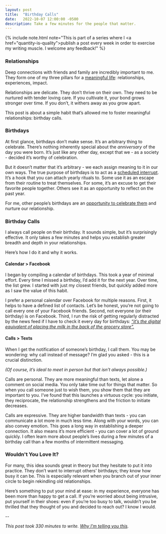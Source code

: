 ```yaml
---
layout: post
title:  "Birthday Calls"
date:   2022-10-07 12:00:00 -0500
description: Take a few minutes for the people that matter.
---
```

{% include note.html note="This is part of a series where I <a href=\"quantity-is-quality\">publish a post every week in order to exercise my writing muscle</a>. I welcome any feedback!" %}

### Relationships

Deep connections with friends and family are incredibly important to me. They form one of my three pillars for a [meaningful life]({{site.url}}/why-i-quit-google): relationships, experiences, impact.

Relationships are delicate. They don’t thrive on their own. They need to be nurtured with tender loving care. If you cultivate it, your bond grows stronger over time. If you don’t, it withers away as you grow apart.

This post is about a simple habit that’s allowed me to foster meaningful relationships: birthday calls.

### Birthdays

At first glance, birthdays don’t make sense. It’s an arbitrary thing to celebrate. There’s nothing inherently special about the *anniversary* of the day you were born. It’s just like any other day, except that we - as a society - decided it’s worthy of celebration.

But it doesn’t matter that it’s arbitrary - we each assign meaning to it in our own ways. The true purpose of birthdays is to act as a [scheduled interrupt]({{site.url}}/scheduled-interrupts). It’s a hook that you can attach yearly rituals to. Some use it as an escape from their routine to treat themselves. For some, it’s an excuse to get their favorite people together. Others see it as an opportunity to reflect on the past year.

For me, other people’s birthdays are an [opportunity to celebrate them]({{site.url}}/don't-wait-to-celebrate) and nurture our relationship.

### Birthday Calls

I always call people on their birthday. It sounds simple, but it’s surprisingly effective. It only takes a few minutes and helps you establish greater breadth and depth in your relationships.

Here’s how I do it and why it works.

#### Calendar > Facebook

I began by compiling a calendar of birthdays. This took a year of minimal effort. Every time I missed a birthday, I’d add it for the next year. Over time, the list grew. I started with just my closest friends, but quickly added more as I saw the value of this habit.

I prefer a personal calendar over Facebook for multiple reasons. First, it helps to have a defined list of contacts. Let’s be honest, you’re not going to call every one of your Facebook friends. Second, not everyone (or their birthday) is on Facebook. Third, I run the risk of getting regularly distracted by the news feed if I have to check it every day for birthdays: [*“it’s the digital equivalent of placing the milk in the back of the grocery store”.*]({{site.url}}/feeds-considered-harmful)

#### Calls > Texts

When I get the notification of someone’s birthday, I call them. You may be wondering: why call instead of message? I’m glad you asked - this is a crucial distinction. 

*(Of course, it’s ideal to meet in person but that isn’t always possible.)*

Calls are personal. They are more meaningful than texts, let alone a comment on social media. You only take time out for things that matter. So when you call someone just to wish them, you show them that they are important to you. I’ve found that this launches a virtuous cycle: you initiate, they reciprocate, the relationship strengthens and the friction to initiate decreases.

Calls are expressive. They are higher bandwidth than texts - you can communicate a lot more in much less time. Along with your words, you can also convey emotion. This goes a long way in establishing a deeper connection. It also means it’s more efficient - you can cover a lot of ground quickly. I often learn more about people’s lives during a few minutes of a birthday call than a few months of intermittent messaging.

### Wouldn't You Love It?

For many, this idea sounds great in theory but they hesitate to put it into practice. They don’t want to interrupt others' birthdays; they know how busy it can be. This is especially relevant when you branch out of your inner circle to begin rekindling old relationships.

Here’s something to put your mind at ease: in my experience, everyone has been more than happy to get a call. If you’re worried about being intrusive, put yourself in their shoes: even if you’re too busy to talk, wouldn’t you be thrilled that they thought of you and decided to reach out? I know I would.

--

*This post took 330 minutes to write. [Why I'm telling you this]({{site.url}}/peeling-back-the-curtain).*